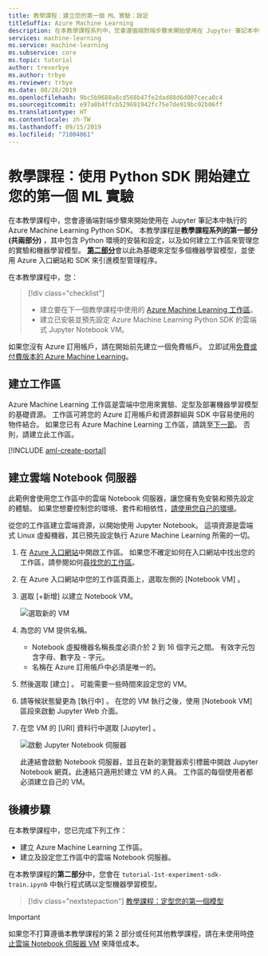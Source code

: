 ```yaml
---
title: 教學課程：建立您的第一個 ML 實驗：設定
titleSuffix: Azure Machine Learning
description: 在本教學課程系列中，您會遵循端對端步驟來開始使用在 Jupyter 筆記本中執行的 Azure Machine Learning Python SDK。  第一部分中已建立雲端筆記本伺服器環境及工作區來管理您的實驗和機器學習模型。
services: machine-learning
ms.service: machine-learning
ms.subservice: core
ms.topic: tutorial
author: trevorbye
ms.author: trbye
ms.reviewer: trbye
ms.date: 08/28/2019
ms.openlocfilehash: 9bc5b9688a8cd568b47fe2dad88d6d007ceca0c4
ms.sourcegitcommit: e97a0b4ffcb529691942fc75e7de919bc02b06ff
ms.translationtype: HT
ms.contentlocale: zh-TW
ms.lasthandoff: 09/15/2019
ms.locfileid: "71004061"
---
```

# <a name="tutorial-get-started-creating-your-first-ml-experiment-with-the-python-sdk"></a>教學課程：使用 Python SDK 開始建立您的第一個 ML 實驗

在本教學課程中，您會遵循端對端步驟來開始使用在 Jupyter 筆記本中執行的 Azure Machine Learning Python SDK。 本教學課程是**教學課程系列的第一部分 (共兩部分)** ，其中包含 Python 環境的安裝和設定，以及如何建立工作區來管理您的實驗和機器學習模型。 [**第二部分**](tutorial-1st-experiment-sdk-train.md)會以此為基礎來定型多個機器學習模型，並使用 Azure 入口網站和 SDK 來引進模型管理程序。

在本教學課程中，您：

> [!div class="checklist"]
> * 建立要在下一個教學課程中使用的 [Azure Machine Learning 工作區](concept-workspace.md)。
> * 建立已安裝並預先設定 Azure Machine Learning Python SDK 的雲端式 Jupyter Notebook VM。

如果您沒有 Azure 訂用帳戶，請在開始前先建立一個免費帳戶。 立即試用[免費或付費版本的 Azure Machine Learning](https://aka.ms/AMLFree)。

## <a name="create-a-workspace"></a>建立工作區

Azure Machine Learning 工作區是雲端中您用來實驗、定型及部署機器學習模型的基礎資源。 工作區可將您的 Azure 訂用帳戶和資源群組與 SDK 中容易使用的物件結合。 如果您已有 Azure Machine Learning 工作區，請跳至[下一節](#azure)。 否則，請建立此工作區。

[!INCLUDE [aml-create-portal](../../../includes/aml-create-in-portal.md)]

## <a name="azure"></a>建立雲端 Notebook 伺服器

此範例會使用您工作區中的雲端 Notebook 伺服器，讓您擁有免安裝和預先設定的體驗。 如果您想要控制您的環境、套件和相依性，[請使用您自己的環境](how-to-configure-environment.md#local)。

從您的工作區建立雲端資源，以開始使用 Jupyter Notebook。 這項資源是雲端式 Linux 虛擬機器，其已預先設定執行 Azure Machine Learning 所需的一切。

1. 在 [Azure 入口網站](https://portal.azure.com/)中開啟工作區。  如果您不確定如何在入口網站中找出您的工作區，請參閱如何[尋找您的工作區](how-to-manage-workspace.md#view)。

1. 在 Azure 入口網站中您的工作區頁面上，選取左側的 [Notebook VM]  。

1. 選取 [+新增]  以建立 Notebook VM。

     ![選取新的 VM](./media/tutorial-1st-experiment-sdk-setup/add-workstation.png)

1. 為您的 VM 提供名稱。 
   + Notebook 虛擬機器名稱長度必須介於 2 到 16 個字元之間。 有效字元包含字母、數字及 - 字元。  
   + 名稱在 Azure 訂用帳戶中必須是唯一的。

1. 然後選取 [建立]  。 可能需要一些時間來設定您的 VM。

1. 請等候狀態變更為 [執行中]  。
   在您的 VM 執行之後，使用 [Notebook VM]  區段來啟動 Jupyter Web 介面。

1. 在您 VM 的 [URI]  資料行中選取 [Jupyter]  。

    ![啟動 Jupyter Notebook 伺服器](./media/tutorial-1st-experiment-sdk-setup/start-server.png)

   此連結會啟動 Notebook 伺服器，並且在新的瀏覽器索引標籤中開啟 Jupyter Notebook 網頁。此連結只適用於建立 VM 的人員。 工作區的每個使用者都必須建立自己的 VM。


## <a name="next-steps"></a>後續步驟

在本教學課程中，您已完成下列工作：

* 建立 Azure Machine Learning 工作區。
* 建立及設定您工作區中的雲端 Notebook 伺服器。

在本教學課程的**第二部分**中，您會在 `tutorial-1st-experiment-sdk-train.ipynb` 中執行程式碼以定型機器學習模型。 

> [!div class="nextstepaction"]
> [教學課程：定型您的第一個模型](tutorial-1st-experiment-sdk-train.md)

> [!IMPORTANT]
> 如果您不打算遵循本教學課程的第 2 部分或任何其他教學課程，請在未使用時[停止雲端 Notebook 伺服器 VM](tutorial-1st-experiment-sdk-train.md#clean-up-resources) 來降低成本。


